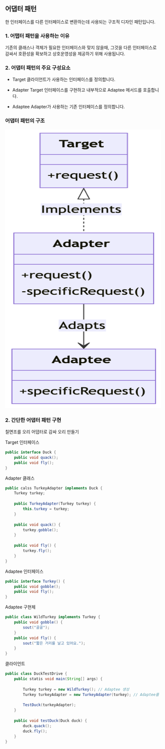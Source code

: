 ## 어댑터 패턴
한 인터페이스를 다른 인터페이스로 변환하는데 사용되는 구조적 디자인 패턴입니다.

### 1. 어탭터 패턴을 사용하는 이유
기존의 클래스나 객체가 필요한 인터페이스와 맞지 않을때, 
그것을 다른 인터페이스로 감싸서 호환성을 확보하고 상호운영성을 제공하기 위해 사용됩니다.

### 2. 어댑터 패턴의 주요 구성요소
* Target
클라이언트가 사용하는 인터페이스를 정의합니다.

* Adapter
Target 인터페이스를 구현하고 내부적으로 Adaptee 메서드를 호출합니다. 

* Adaptee
Adapter가 사용하는 기존 인터페이스를 정의합니다.
### 어댑터 패턴의 구조
<img width="800" height="900" alt="image" src="image/a1.png">



### 2. 간단한 어댑터 패턴 구현

칠면조를 오리 어댑터로 감싸 오리 만들기

Target 인터페이스
```java
public interface Duck {
    public void quack();
    public void fly();
}
```

Adapter 클래스
```java
public calss TurkeyAdapter implements Duck {
    Turkey turkey;

    public TurkeyAdapter(Turkey turkey) {
        this.turkey = turkey;
    }

    public void quack() {
        turkey.gobble();
    }

    public void fly() {
        turkey.fly();
    }
}
```

Adaptee 인터페이스
```java
public interface Turkey() {
    public void gobble();
    public void fly();
}
```

Adaptee 구현체
```java
public class WildTurkey implements Turkey {
    public void gobble() {
        sout("골골");
    }
    public void fly() {
        sout("짧은 거리를 날고 있어요.");
    }
}
```

클라이언트
```java
public class DuckTestDrive {
    public statis void main(String[] args) {

        Turkey turkey = new WildTurkey(); // Adaptee 생성
        Turkey turkeyAdapter = new TurkeyAdapter(turkey); // Adaptee를 adapter로 감싸서 duck 객체처럼 보이게 만듬

        TestDuck(turkeyAdapter);
    }

    public void testDuck(Duck duck) {
        duck.quack();
        duck.fly();
    }
}
```







